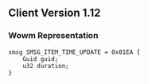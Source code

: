 ## Client Version 1.12

### Wowm Representation
```rust,ignore
smsg SMSG_ITEM_TIME_UPDATE = 0x01EA {
    Guid guid;    
    u32 duration;    
}

```
